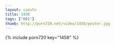 ```yaml
--- 
layout: sieutv
title: 1458
tags: ["001"]
thumb: http://porn720.net/video/1458/poster.jpg
---
```

{% include porn720 key="1458" %} 
